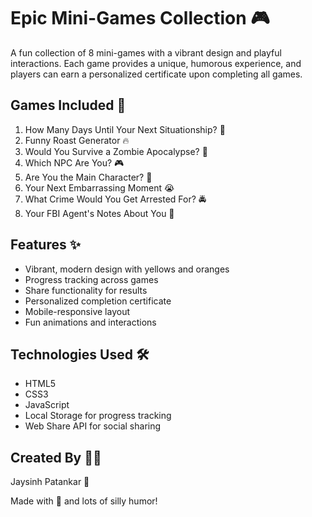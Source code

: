 # Epic Mini-Games Collection 🎮

A fun collection of 8 mini-games with a vibrant design and playful interactions. Each game provides a unique, humorous experience, and players can earn a personalized certificate upon completing all games.

## Games Included 🎲

1. How Many Days Until Your Next Situationship? 🤔
2. Funny Roast Generator 🔥
3. Would You Survive a Zombie Apocalypse? 🧟
4. Which NPC Are You? 🎮
5. Are You the Main Character? 🌟
6. Your Next Embarrassing Moment 😭
7. What Crime Would You Get Arrested For? 🚔
8. Your FBI Agent's Notes About You 👀

## Features ✨

- Vibrant, modern design with yellows and oranges
- Progress tracking across games
- Share functionality for results
- Personalized completion certificate
- Mobile-responsive layout
- Fun animations and interactions

## Technologies Used 🛠️

- HTML5
- CSS3
- JavaScript
- Local Storage for progress tracking
- Web Share API for social sharing

## Created By 👨‍💻

Jaysinh Patankar 🚀

Made with 💖 and lots of silly humor! 